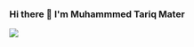 ### Hi there 👋 I'm Muhammmed Tariq Mater

<!--
**Micro0x00/Micro0x00** is a ✨ _special_ ✨ repository because its `README.md` (this file) appears on your GitHub profile.

Here are some ideas to get you started:

- 🌱 I’m currently learning  ... Cyber Security
- 👯 I’m looking to collaborate on ...
- 🤔 I’m looking for help with ...
- 💬 Ask me about ...
- 📫 How to reach me: ...
- 😄 Pronouns: ...
- ⚡ Fun fact: ... I'm a Meme Lord hh
-->
<img src = "https://media.giphy.com/media/WUXLmewlvtuPBNQYao/giphy.gif">
